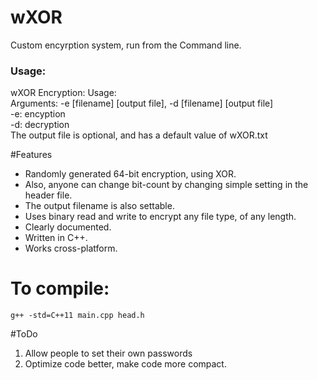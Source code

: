 # wXOR
Custom encyrption system, run from the Command line.
### Usage:
wXOR Encryption:
Usage:  
  Arguments: -e [filename] [output file], -d [filename] [output file]  
    -e: encyption  
    -d: decryption  
    The output file is optional, and has a default value of wXOR.txt 

#Features
- Randomly generated 64-bit encryption, using XOR. 
- Also, anyone can change bit-count by changing simple setting in the header file.
- The output filename is also settable.
- Uses binary read and write to encrypt any file type, of any length.
- Clearly documented.
- Written in C++.
- Works cross-platform.

# To compile:
`g++ -std=C++11 main.cpp head.h`

#ToDo
1. Allow people to set their own passwords
2. Optimize code better, make code more compact.
